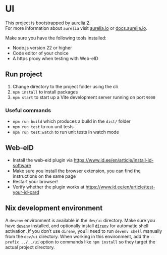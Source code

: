 # UI

This project is bootstrapped by [aurelia 2](https://github.com/aurelia/new).  
For more information about `aurelia` visit [aurelia.io](https://aurelia.io) or [docs.aurelia.io](https://docs.aurelia.io).  

Make sure you have the following tools installed:
* Node.js version 22 or higher
* Code editor of your choice
* A https proxy when testing with Web-eID

## Run project
1. Change directory to the project folder using the cli
2. `npm install` to install packages
3. `npm start` to start up a Vite development server running on port `9000`

### Useful commands
* `npm run build` which produces a build in the `dist/` folder
* `npm run test` to run unit tests
* `npm run test:watch` to run unit tests in watch mode

## Web-eID
* Install the web-eid plugin via https://www.id.ee/en/article/install-id-software
* Make sure you install the browser extension, you can find the instructions on the same page
* Restart your browser!
* Verify whether the plugin works at https://www.id.ee/en/article/test-your-id-card

## Nix development environment

A `devenv` environment is available in the `dev/ui` directory. Make sure you have [`devenv`](https://devenv.sh/getting-started/) installed, and optionally install [`direnv`](https://devenv.sh/automatic-shell-activation/) for automatic shell activation. If you don’t use `direnv`, you’ll need to run `devenv shell` manually from the `dev/ui` directory. When working in this environment, add the `--prefix ../../ui` option to commands like `npm install` so they target the actual project directory.
